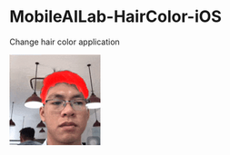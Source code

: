 # MobileAILab-HairColor-iOS

Change hair color application

![Example of running application.](assets/example.gif)

